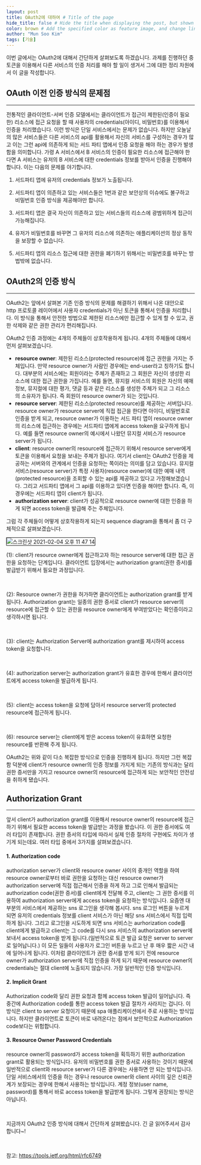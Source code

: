 ```yaml
---
layout: post
title: OAuth2에 대하여 # Title of the page
hide_title: false # Hide the title when displaying the post, but shown in lists of poststhumbnail: "assets/img/thumbnails/sample-th.png"  # Add
color: brown # Add the specified color as feature image, and change link colors in post
author: "Mun Soo Kim"
tags: [기술]
---
```


이번 글에서는 OAuth2에 대해서 간단하게 살펴보도록 하겠습니다. 과제를 진행하던 중 토큰을 이용해서 다른 서비스의 인증 처리를 해야 할 일이 생겨서 그에 대한 정리 차원에서 이 글을 작성합니다.

## OAuth 이전 인증 방식의 문제점

---

전통적인 클라이언트-서버 인증 모델에서는 클라이언트가 접근이 제한된(인증이 필요한) 리소스에 접근 요청을 할 때 사용자의 credentials(아이디, 비밀번호)를 이용해서 인증을 처리했습니다. 이런 방식은 단일 서비스에서는 문제가 없습니다. 하지만 오늘날의 많은 서비스들은 다른 서비스의 api를 활용해서 자신의 서비스를 구성하는 경우가 많고 이는 그런 api에 의존하게 되는 서드 파티 앱에서 인증 요청을 해야 하는 경우가 발생함을 의미합니다. 가령 A 서비스에서 B 서비스의 인증이 필요한 리소스에 접근해야 한다면 A 서비스는 유저의 B 서비스에 대한 credentials 정보를 받아서 인증을 진행해야 합니다. 이는 다음의 문제를 야기합니다.

1. 서드파티 앱에 유저의 credentials 정보가 노출됩니다.

2. 서드파티 앱이 의존하고 있는 서비스들은 1번과 같은 보안상의 이슈에도 불구하고 비밀번호 인증 방식을 제공해야만 합니다.

3. 서드파티 앱은 결국 자신이 의존하고 있는 서비스들의 리소스에 광범위하게 접근이 가능해집니다.

4. 유저가 비밀번호를 바꾸면 그 유저의 리소스에 의존하는 애플리케이션의 정상 동작을 보장할 수 없습니다.

5. 서드파티 앱의 리소스 접근에 대한 권한을 폐기하기 위해서는 비밀번호를 바꾸는 방법밖에 없습니다.

## OAuth2의 인증 방식

---

OAuth2는 앞에서 살펴본 기존 인증 방식의 문제를 해결하기 위해서 나온 대안으로 http 프로토콜 레이어에서 사용자 credentials가 아닌 토큰을 통해서 인증을 처리합니다. 이 방식을 통해서 안전한 방법으로 제한된 리소스에만 접근할 수 있게 할 수 있고, 권한 삭제와 같은 권한 관리가 편리해집니다.

OAuth2 인증 과정에는 4개의 주체들이 상호작용하게 됩니다. 4개의 주체들에 대해서 먼저 살펴보겠습니다.

- **resource owner**: 제한된 리소스(protected resource)에 접근 권한을 가지는 주체입니다. 만약 resource owner가 사람인 경우에는 end-user라고 칭하기도 합니다. 대부분의 서비스에는 회원이라는 주체가 존재하고 그 회원은 자신이 생성한 리소스에 대한 접근 권한을 가집니다. 예를 들면, 뮤지컬 서비스의 회원은 자신의 예매 정보, 뮤지컬에 대한 평가, 댓글 등과 같은 리소스를 생성한 주체가 되고 그 리소스의 소유자가 됩니다. 즉 회원이 resource owner가 되는 것입니다.
  <br>
- **resource server**: 제한된 리소스(protected resource)를 제공하는 서버입니다. resource owner가 resource server에 직접 접근을 한다면 아이디, 비밀번호로 인증을 받게 되고, resource owner가 이용하는 서드 파티 앱이 resource owner의 리소스에 접근하는 경우에는 서드파티 앱에게 access token을 요구하게 됩니다. 예를 들면 resource owner의 예시에서 나왔던 뮤지컬 서비스가 resource server가 됩니다.
  <br>
- **client**: resource owner의 resource에 접근하기 위해서 resource server에게 토큰을 이용해서 요청을 보내는 주체가 됩니다. 여기서 client는 OAuth2 인증을 제공하는 서버와의 관계에서 인증을 요청하는 쪽이라는 의미를 담고 있습니다. 뮤지컬 서비스(resource server)가 특정 사용자(resource owner)에 대한 예매 내역(protected resource)을 조회할 수 있는 api를 제공하고 있다고 가정해보겠습니다. 그리고 서드파티 앱에서 그 api를 이용하고 있다면 인증을 해야만 합니다. 즉, 이 경우에는 서드파티 앱이 client가 됩니다.
  <br>
- **authorization server**: client가 성공적으로 resource owner에 대한 인증을 하게 되면 access token을 발급해 주는 주체입니다.

그럼 각 주체들이 어떻게 상호작용하게 되는지 sequence diagram을 통해서 좀 더 구체적으로 살펴보겠습니다.

<div>
    <img style="border: 1px solid #000;" alt="스크린샷 2021-02-04 오후 11 47 14" src="https://user-images.githubusercontent.com/56672937/110352344-28de7d80-8079-11eb-8acf-496931def7be.png">
</div>

(1): client가 resource owner에게 접근하고자 하는 resource server에 대한 접근 권한을 요청하는 단계입니다. 클라이언트 입장에서는 authorization grant(권한 증서)를 발급받기 위해서 필요한 과정입니다.

<br>

(2): Resource owner가 권한을 허가하면 클라이언트는 authorization grant를 받게 됩니다. Authorization grant는 일종의 권한 증서로 client가 resource server의 resource에 접근할 수 있는 권한을 resource owner에게 부여받았다는 확인증이라고 생각하시면 됩니다.

<br>

(3): client는 Authorization Server에 authorization grant를 제시하여 access token을 요청합니다.

<br>

(4): authorization server는 authorization grant가 유효한 경우에 한해서 클라이언트에게 access token을 발급하게 됩니다.

<br>

(5): client는 access token을 요청에 담아서 resource server의 protected resource에 접근하게 됩니다.

<br>

(6): resource server는 client에게 받은 access token이 유효하면 요청한 resource를 반환해 주게 됩니다.

OAuth2는 위와 같이 다소 복잡한 방식으로 인증을 진행하게 됩니다. 하지만 그런 복잡함 덕분에 client가 resource owner의 인증 정보를 가지게 되는 기존의 방식과는 달리 권한 증서만을 가지고 resource owner의 resource에 접근하게 되는 보안적인 안전성을 취하게 됐습니다.

## Authorization Grant

---

앞서 client가 authorization grant를 이용해서 resource owner의 resource에 접근하기 위해서 필요한 access token을 발급받는 과정을 봤습니다. 이 권한 증서에도 여러 타입이 존재합니다. 권한 증서의 타입에 따라서 실제 인증 절차의 구현에도 차이가 생기게 되는데요. 여러 타입 중에서 3가지를 살펴보겠습니다.

#### 1. Authorization code

authorization server가 client와 resource owner 사이의 중개인 역할을 하여 resource owner로부터 바로 권한을 요청하는 대신 resource owner가 authorization server에 직접 접근해서 인증을 하게 하고 그로 인해서 발급되는 authorization code(권한 증서)를 client에게 전달해 주고, client는 그 권한 증서를 이용하여 authorization server에게 access token을 요청하는 방식입니다. 요즘엔 대부분의 서비스에서 제공하는 sns 로그인을 생각해 봅시다. sns 로그인 버튼을 누르게 되면 유저의 credentials 정보를 client 서비스가 아닌 해당 sns 서비스에서 직접 입력하게 됩니다. 그리고 로그인을 시도하게 되면 sns 서비스는 aurhorization code를 client에게 발급하고 client는 그 code를 다시 sns 서비스의 authorization server에 보내서 access token을 받게 됩니다.(일반적으로 토큰 발급 요청은 server to server로 일어납니다.) 이 모든 일들이 사용자가 로그인 버튼을 누르고 난 후 매우 짧은 시간 내에 일어나게 됩니다. 이처럼 클라이언트가 권한 증서를 받게 되기 전에 resource owner가 authorization server에 직접 인증을 하게 되기 때문에 resource owner의 credentials는 절대 client에 노출되지 않습니다. 가장 일반적인 인증 방식입니다.

#### 2. Implicit Grant

Authorization code와 달리 권한 요청과 함께 access token 발급이 일어납니다. 즉 중간에 Authorization code를 통한 access token 발급 절차가 사라지는 겁니다. 이 방식은 client to server 요청이기 때문에 spa 애플리케이션에서 주로 사용하는 방식입니다. 하지만 클라이언트로 토큰이 바로 내려온다는 점에서 보안적으로 Authorization code보다는 위험합니다.

#### 3. Resource Owner Password Credentials

resource owner의 password가 access token을 획득하기 위한 authorization grant로 활용되는 방식입니다. 유저의 비밀번호를 권한 증서로 사용하는 것이기 때문에 일반적으로 client와 resource server가 다른 경우에는 사용하면 안 되는 방식입니다. 단일 서비스에서의 인증을 하는 경우나 resource owner와 client 사이의 깊은 신뢰관계가 보장되는 경우에 한해서 사용하는 방식입니다. 계정 정보(user name, password)를 통해서 바로 access token을 발급받게 됩니다. 그렇게 권장되는 방식은 아닙니다.

<br>

지금까지 OAuth2 인증 방식에 대해서 간단하게 살펴봤습니다. 긴 글 읽어주셔서 감사합니다~!

<br>

참고: <https://tools.ietf.org/html/rfc6749>
